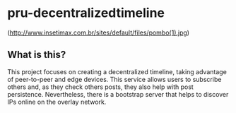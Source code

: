 # pru-decentralizedtimeline
(http://www.insetimax.com.br/sites/default/files/pombo(1).jpg)
## What is this?
This project focuses on creating a decentralized timeline, taking advantage of peer-to-peer and edge devices. This service allows users to subscribe others and, as they check others posts, they also help with post persistence. Nevertheless, there is a bootstrap server that helps to discover IPs online on the overlay network.

